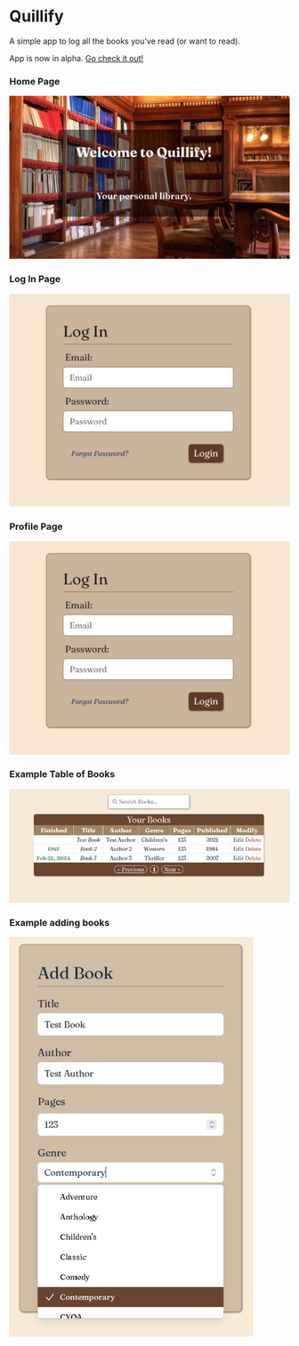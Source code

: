 # Quillify

<p>A simple app to log all the books you've read (or want to read).</p>

App is now in alpha. [Go check it out!](https://www.quillify-app.com/)

### Home Page

![Home Page](screenshots/home.png)

### Log In Page

![Log In Page](screenshots/login.png)

### Profile Page

![Profile Page](screenshots/login.png)

### Example Table of Books

![Books Table](screenshots/books-table.png)

### Example adding books

![Books Table](screenshots/add-book.png)
